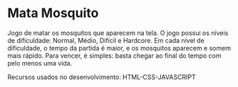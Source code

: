 # Mata Mosquito
 Jogo de matar os mosquitos que aparecem na tela. O jogo possui os níveis de dificuldade: Normal, Médio, Difícil e Hardcore. Em cada nível de dificuldade, o tempo da partida é maior, e os mosquitos aparecem e somem mais rápido. Para vencer, é simples: basta chegar ao final do tempo com pelo menos uma vida.

Recursos usados no desenvolvimento: HTML-CSS-JAVASCRIPT
